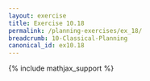 ```yaml
---
layout: exercise
title: Exercise 10.18
permalink: /planning-exercises/ex_18/
breadcrumb: 10-Classical-Planning
canonical_id: ex10.18
---
```


{% include mathjax_support %}
